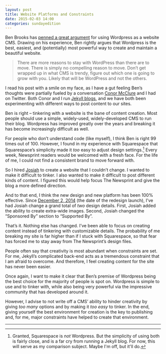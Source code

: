 ```yaml
---
layout: post
title: Website Platforms and Constraints
date: 2015-02-03 14:00
categories: sundayedition
---
```

 
Ben Brooks has [penned a great argument](https://brooksreview.net/2015/01/why-wordpress-should-be-your-only-choice/) for using Wordpress as a website CMS. Drawing on his experience, Ben rightly argues that Wordpress is the best, easiest, and (potentially) most powerful way to create and maintain a beautiful website.
 
> There are more reasons to stay with WordPress than there are to move. There is simply no compelling reason to move. Don’t get wrapped up in what CMS is trendy, figure out which one is going to grow with you. Likely that will be WordPress and not the others.
 
I read his post with a smile on my face, as I have a gut feeling Ben’s thoughts were partially fueled by a conversation [Conor McClure](http://conormcclure.net) and I had on Twitter. Both Conor and I run [Jekyll blogs](http://jekyllrb.com/), and we have both been experimenting with different ways to post content to our sites.
 
Ben is right – tinkering with a website is the bane of content creation. Most people should use a simple, widely-used, widely-developed CMS to run their blog. Wordpress has improved greatly over the years and breaking it has become increasingly difficult as well.
 
For people who don’t understand code (like myself), I think Ben is right 99 times out of 100. However, I found in my experience with Squarespace that Squarespace’s simplicity made it *too* easy to adjust design settings.[^1] Every week, Newsprint readers would be welcomed with a fresh face. For the life of me, I could not find a consistent brand to move forward with.
 
So I hired [Josiah](http://collectif.co) to create a website that I couldn’t change. I wanted to make it difficult to tinker. I also wanted to make it difficult to post different kinds of content. I figured this would help focus The Newsprint and give the blog a more defined direction.
 
And to that end, I think the new design and new platform has been 100% effective. Since [December 2, 2014](http://thenewsprint.co/2014/12/01/year-two/) (the date of the redesign launch), I’ve had Josiah change a grand total of *two* design details. First, Josiah added the ability to create extra-wide images. Second, Josiah changed the “Sponsored By” section to “Supported By”.
 
That’s it. Nothing else has changed. I’ve been able to focus on creating content instead of tinkering with customizable details. The probability of me breaking my site is far higher than if I stuck with Squarespace, so that fear has forced me to stay away from The Newsprint’s design files.
 
People often say that creativity is most abundant when constraints are set. For me, Jekyll’s complicated back-end acts as a tremendous constraint that I am afraid to overcome. And therefore, I feel creating content for the site has never been easier.
 
Once again, I want to make it clear that Ben’s premise of Wordpress being the best choice for the majority of people is spot on. Wordpress is simple to use and to tinker with, while also being very powerful via the impressive community that has developed around it.
 
However, I advise to not write off a CMS’ ability to hinder creativity by giving *too many* options and by making it *too easy* to tinker. In the end, giving yourself the best environment for creation is the key to publishing and, for me, major constraints have helped to create that environment.

---

[^1]: Granted, Squarespace is *not* Wordpress. But the simplicity of using both is fairly close, and is a far cry from running a Jekyll blog. For now, this will serve as my comparison subject. Maybe I'm off, but it'll do. 